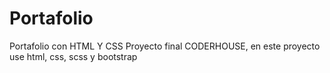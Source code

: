 # Portafolio
Portafolio con HTML Y CSS
Proyecto final CODERHOUSE, en este proyecto use html, css, scss y bootstrap
